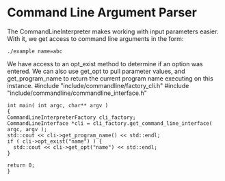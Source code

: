 # Command Line Argument Parser

The CommandLineInterpreter makes working with input parameters easier.  With it,
we get access to command line arguments in the form:

`./example name=abc`

We have access to an opt_exist method to determine if an option was entered.  We can also use get_opt to pull parameter values, and get_program_name to return the current program name executing on this instance.
    #include "include/commandline/factory_cli.h"
    #include "include/commandline/commandline_interface.h"

    int main( int argc, char** argv )
    {
    CommandLineInterpreterFactory cli_factory;
    CommandLineInterface *cli = cli_factory.get_command_line_interface( argc, argv );
    std::cout << cli->get_program_name() << std::endl;
    if ( cli->opt_exist("name") ) {
      std::cout << cli->get_opt("name") << std::endl;
    }

    return 0;
    }
